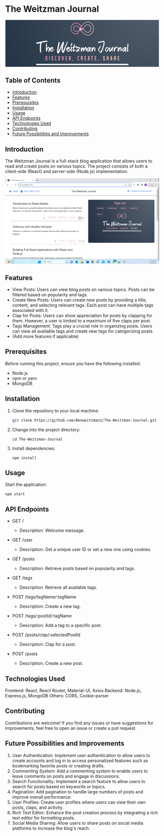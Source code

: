 # The Weitzman Journal

![Project Logo](client/src/components/assets/Logo-For-README.png)

## Table of Contents

- [Introduction](#introduction)
- [Features](#features)
- [Prerequisites](#prerequisites)
- [Installation](#installation)
- [Usage](#usage)
- [API Endpoints](#api-endpoints)
- [Technologies Used](#technologies-used)
- [Contributing](#contributing)
- [Future Possibilities and Improvements](#Future-Possibilities-and-Improvements-)

## Introduction

The Weitzman Journal is a full-stack blog application that allows users to read and create posts on various topics.
The project consists of both a client-side (React) and server-side (Node.js) implementation.

![Screenshot of the Application](client/src/components/assets/Home-Page-Screenshot.png)

## Features

- View Posts: Users can view blog posts on various topics. Posts can be filtered based on popularity and tags.
- Create New Posts: Users can create new posts by providing a title, content, and selecting relevant tags. Each post can have multiple tags associated with it.
- Clap for Posts: Users can show appreciation for posts by clapping for them. However, a user is limited to a maximum of five claps per post.
- Tags Management: Tags play a crucial role in organizing posts. Users can view all available tags and create new tags for categorizing posts.
- (Add more features if applicable)

## Prerequisites

Before running this project, ensure you have the following installed:

- Node.js
- npm or yarn
- MongoDB

## Installation

1. Clone the repository to your local machine:
   ```bash
   git clone https://github.com/Benweitzman1/The-Weitzman-Journal.git
   ```
2. Change into the project directory:
   ```
   cd The-Weitzman-Journal
   ```

4. Install dependencies:
   ```
   npm install
   ```

## Usage

Start the application:
```
npm start
```

## API Endpoints

- GET /

  - Description: Welcome message.

- GET /user

  - Description: Get a unique user ID or set a new one using cookies.

- GET /posts

  - Description: Retrieve posts based on popularity and tags.

- GET /tags

  - Description: Retrieve all available tags.

- POST /tags/tagName/:tagName

  - Description: Create a new tag.

- POST /tags/:postId/:tagName

  - Description: Add a tag to a specific post.

- POST /posts/clap/:selectedPostId

  - Description: Clap for a post.

- POST /posts
  - Description: Create a new post.

## Technologies Used

Frontend: React, React Router, Material-UI, Axios
Backend: Node.js, Express.js, MongoDB
Others: CORS, Cookie-parser

## Contributing

Contributions are welcome! If you find any issues or have suggestions for improvements, feel free to open an issue or create a pull request.

## Future Possibilities and Improvements

1. User Authentication: Implement user authentication to allow users to create accounts and log in to access personalized features such as bookmarking favorite posts or creating drafts.
2. Commenting System: Add a commenting system to enable users to leave comments on posts and engage in discussions.
3. Search Functionality: Implement a search feature to allow users to search for posts based on keywords or topics.
4. Pagination: Add pagination to handle large numbers of posts and improve overall performance.
5. User Profiles: Create user profiles where users can view their own posts, claps, and activity.
6. Rich Text Editor: Enhance the post creation process by integrating a rich text editor for formatting posts.
7. Social Media Sharing: Allow users to share posts on social media platforms to increase the blog's reach.
